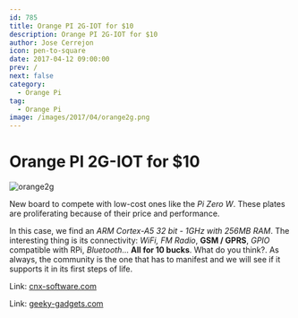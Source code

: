 ```yaml
---
id: 785
title: Orange PI 2G-IOT for $10
description: Orange PI 2G-IOT for $10
author: Jose Cerrejon
icon: pen-to-square
date: 2017-04-12 09:00:00
prev: /
next: false
category:
  - Orange Pi
tag:
  - Orange Pi
image: /images/2017/04/orange2g.png
---
```


# Orange PI 2G-IOT for $10

![orange2g](/images/2017/04/orange2g.png)

New board to compete with low-cost ones like the *Pi Zero W*. These plates are proliferating because of their price and performance.

In this case, we find an *ARM Cortex-A5 32 bit - 1GHz with 256MB RAM*. The interesting thing is its connectivity: *WiFi, FM Radio*, **GSM / GPRS**, *GPIO* compatible with RPi, *Bluetooth*... **All for 10 bucks**. What do you think?. As always, the community is the one that has to manifest and we will see if it supports it in its first steps of life.

Link: [cnx-software.com](http://www.cnx-software.com/2017/03/30/orange-pi-2g-iot-arm-linux-development-board-with-2ggsm-support-is-up-for-sale-for-9-90/)

Link: [geeky-gadgets.com](http://www.geeky-gadgets.com/orange-pi-2g-iot-cellular-mini-pc-31-03-2017/)